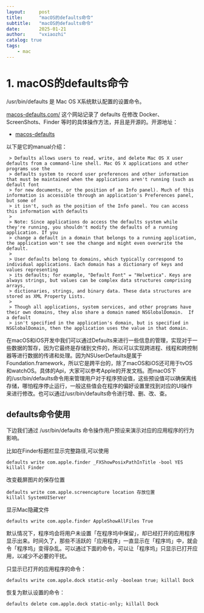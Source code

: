 ```yaml
---
layout:     post
title:      "macOS的defaults命令"
subtitle:   "macOS的defaults命令"
date:       2025-01-21
author:     "vxiaozhi"
catalog: true
tags:
    - mac
---
```


# 1. macOS的defaults命令

/usr/bin/defaults 是 Mac OS X系统默认配置的设置命令。 

[macos-defaults.com/](https://macos-defaults.com/) 这个网站记录了 defaults 在修改 Docker、ScreenShots、Finder 等时的具体操作方法，并且是开源的。开源地址：

- [macos-defaults](https://github.com/yannbertrand/macos-defaults)

以下是它的manual介绍：

```
 > Defaults allows users to read, write, and delete Mac OS X user defaults from a command-line shell. Mac OS X applications and other programs use the
 > defaults system to record user preferences and other information that must be maintained when the applications aren't running (such as default font
 > for new documents, or the position of an Info panel). Much of this information is accessible through an application's Preferences panel, but some of
 > it isn't, such as the position of the Info panel. You can access this information with defaults
 > 
 > Note: Since applications do access the defaults system while they're running, you shouldn't modify the defaults of a running application. If you
 > change a default in a domain that belongs to a running application, the application won't see the change and might even overwrite the default.
 > 
 > User defaults belong to domains, which typically correspond to individual applications. Each domain has a dictionary of keys and values representing
 > its defaults; for example, "Default Font" = "Helvetica". Keys are always strings, but values can be complex data structures comprising arrays,
 > dictionaries, strings, and binary data. These data structures are stored as XML Property Lists.
 > 
 > Though all applications, system services, and other programs have their own domains, they also share a domain named NSGlobalDomain.  If a default
 > isn't specified in the application's domain, but is specified in NSGlobalDomain, then the application uses the value in that domain.
```

在macOS和iOS开发中我们可以通过Defaults来进行一些信息的管理，实现对于一些数据的暂存，因为它最终是存储到文件的，所以可以实现跨进程、线程和跨控制器等进行数据的传递和处理。因为NSUserDefaults是属于Foundation.framework，所以它是跨平台的，除了macOS和iOS还可用于tvOS和watchOS。具体的Api，大家可以参考Apple的开发文档。而macOS下的/usr/bin/defaults命令用来管理用户对于程序预设值，这些预设值可以确保离线存储，哪怕程序停止运行，一般这些值会在程序的偏好设置里找到对应的UI操作来进行修改。也可以通过/usr/bin/defaults命令进行增、删、改、查。

## defaults命令使用

下边我们通过 /usr/bin/defaults 命令操作用户预设来演示对应的应用程序的行为影响。

比如在Finder标题栏显示完整路径,可以使用

```
defaults write com.apple.finder _FXShowPosixPathInTitle -bool YES
killall Finder
```

改变截屏图片的保存位置

```
defaults write com.apple.screencapture location 存放位置
killall SystemUIServer
```

显示Mac隐藏文件

```
defaults write com.apple.finder AppleShowAllFiles True
```

默认情况下，程序坞会将用户未设置「在程序坞中保留」，却已经打开的应用程序显示出来。时间久了，那些不活跃的「应用程序」一直显示在「程序坞」中，就会令「程序坞」变得杂乱。可以通过下面的命令，可以让「程序坞」只显示已打开应用，以减少不必要的干扰。

只显示已打开的应用程序的命令：

```
defaults write com.apple.dock static-only -boolean true; killall Dock
```

恢复为默认设置的命令：

```
defaults delete com.apple.dock static-only; killall Dock
```
